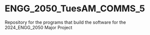 # ENGG_2050_TuesAM_COMMS_5
Repository for the programs that build the software for the 2024_ENGG_2050 Major Project
